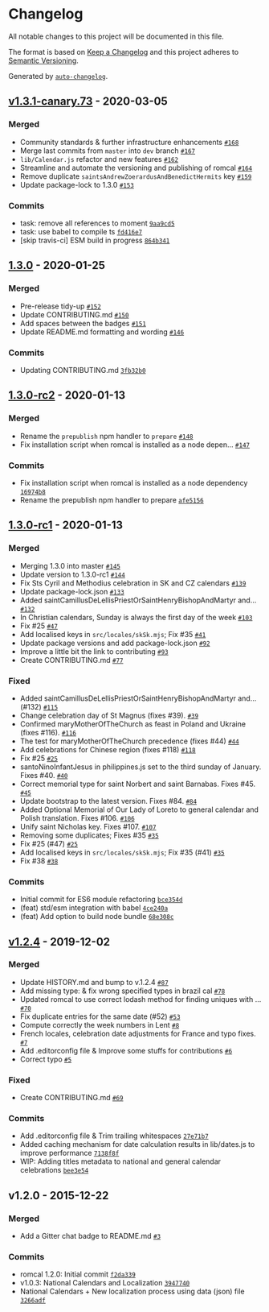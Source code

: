 # Changelog

All notable changes to this project will be documented in this file.

The format is based on [Keep a Changelog](https://keepachangelog.com/en/1.0.0/)
and this project adheres to [Semantic Versioning](https://semver.org/spec/v2.0.0.html).

Generated by [`auto-changelog`](https://github.com/CookPete/auto-changelog).

## [v1.3.1-canary.73](https://github.com/romcal/romcal/compare/1.3.0...v1.3.1-canary.73) - 2020-03-05

### Merged

- Community standards & further infrastructure enhancements [`#168`](https://github.com/romcal/romcal/pull/168)
- Merge last commits from `master` into `dev` branch [`#167`](https://github.com/romcal/romcal/pull/167)
- `lib/Calendar.js` refactor and new features [`#162`](https://github.com/romcal/romcal/pull/162)
- Streamline and automate the versioning and publishing of romcal [`#164`](https://github.com/romcal/romcal/pull/164)
- Remove duplicate `saintsAndrewZoerardusAndBenedictHermits` key [`#159`](https://github.com/romcal/romcal/pull/159)
- Update package-lock to 1.3.0 [`#153`](https://github.com/romcal/romcal/pull/153)

### Commits

- task: remove all references to moment [`9aa9cd5`](https://github.com/romcal/romcal/commit/9aa9cd5e00ff58f75bf5def6c1ec0d6bdaef4b24)
- task: use babel to compile ts [`fd416e7`](https://github.com/romcal/romcal/commit/fd416e7d1af51d016ffe1918753cb6c673aa13ac)
- [skip travis-ci] ESM build in progress [`864b341`](https://github.com/romcal/romcal/commit/864b341072587921bfeec63bc3f31630fa4e462a)

## [1.3.0](https://github.com/romcal/romcal/compare/1.3.0-rc2...1.3.0) - 2020-01-25

### Merged

- Pre-release tidy-up [`#152`](https://github.com/romcal/romcal/pull/152)
- Update CONTRIBUTING.md [`#150`](https://github.com/romcal/romcal/pull/150)
- Add spaces between the badges [`#151`](https://github.com/romcal/romcal/pull/151)
- Update README.md formatting and wording [`#146`](https://github.com/romcal/romcal/pull/146)

### Commits

- Updating CONTRIBUTING.md [`3fb32b0`](https://github.com/romcal/romcal/commit/3fb32b0120333fc742f8cb27014818b572a0d5e4)

## [1.3.0-rc2](https://github.com/romcal/romcal/compare/1.3.0-rc1...1.3.0-rc2) - 2020-01-13

### Merged

- Rename the `prepublish` npm handler to `prepare` [`#148`](https://github.com/romcal/romcal/pull/148)
- Fix installation script when romcal is installed as a node depen… [`#147`](https://github.com/romcal/romcal/pull/147)

### Commits

- Fix installation script when romcal is installed as a node dependency [`16974b8`](https://github.com/romcal/romcal/commit/16974b857da94a6d335423d17874a51c7c24ad74)
- Rename the prepublish npm handler to prepare [`afe5156`](https://github.com/romcal/romcal/commit/afe51564e2eb0b74d7988a7ab7019092e333de55)

## [1.3.0-rc1](https://github.com/romcal/romcal/compare/v1.2.4...1.3.0-rc1) - 2020-01-13

### Merged

- Merging 1.3.0 into master [`#145`](https://github.com/romcal/romcal/pull/145)
- Update version to 1.3.0-rc1 [`#144`](https://github.com/romcal/romcal/pull/144)
- Fix Sts Cyril and Methodius celebration in SK and CZ calendars [`#139`](https://github.com/romcal/romcal/pull/139)
- Update package-lock.json [`#133`](https://github.com/romcal/romcal/pull/133)
- Added saintCamillusDeLellisPriestOrSaintHenryBishopAndMartyr and… [`#132`](https://github.com/romcal/romcal/pull/132)
- In Christian calendars, Sunday is always the first day of the week [`#103`](https://github.com/romcal/romcal/pull/103)
- Fix #25 [`#47`](https://github.com/romcal/romcal/pull/47)
- Add localised keys in `src/locales/skSk.mjs`; Fix #35 [`#41`](https://github.com/romcal/romcal/pull/41)
- Update package versions and add package-lock.json [`#92`](https://github.com/romcal/romcal/pull/92)
- Improve a little bit the link to contributing [`#93`](https://github.com/romcal/romcal/pull/93)
- Create CONTRIBUTING.md [`#77`](https://github.com/romcal/romcal/pull/77)

### Fixed

- Added saintCamillusDeLellisPriestOrSaintHenryBishopAndMartyr and… (#132) [`#115`](https://github.com/romcal/romcal/issues/115)
- Change celebration day of St Magnus (fixes #39). [`#39`](https://github.com/romcal/romcal/issues/39)
- Confirmed maryMotherOfTheChurch as feast in Poland and Ukraine (fixes #116). [`#116`](https://github.com/romcal/romcal/issues/116)
- The test for maryMotherOfTheChurch precedence (fixes #44) [`#44`](https://github.com/romcal/romcal/issues/44)
- Add celebrations for Chinese region (fixes #118) [`#118`](https://github.com/romcal/romcal/issues/118)
- Fix #25 [`#25`](https://github.com/romcal/romcal/issues/25)
- santoNinoInfantJesus in philippines.js set to the third sunday of January. Fixes #40. [`#40`](https://github.com/romcal/romcal/issues/40)
- Correct memorial type for saint Norbert and saint Barnabas. Fixes #45. [`#45`](https://github.com/romcal/romcal/issues/45)
- Update bootstrap to the latest version. Fixes #84. [`#84`](https://github.com/romcal/romcal/issues/84)
- Added Optional Memorial of Our Lady of Loreto to general calendar and Polish translation. Fixes #106. [`#106`](https://github.com/romcal/romcal/issues/106)
- Unify saint Nicholas key. Fixes #107. [`#107`](https://github.com/romcal/romcal/issues/107)
- Removing some duplicates; Fixes #35 [`#35`](https://github.com/romcal/romcal/issues/35)
- Fix #25 (#47) [`#25`](https://github.com/romcal/romcal/issues/25)
- Add localised keys in `src/locales/skSk.mjs`; Fix #35 (#41) [`#35`](https://github.com/romcal/romcal/issues/35)
- Fix #38 [`#38`](https://github.com/romcal/romcal/issues/38)

### Commits

- Initial commit for ES6 module refactoring [`bce354d`](https://github.com/romcal/romcal/commit/bce354de6228fcba6f5d763a4b915733cdc9e92d)
- (feat) std/esm integration with babel [`4ce240a`](https://github.com/romcal/romcal/commit/4ce240a35ee378062674e74cf83157bf91d3c5ef)
- (feat) Add option to build node bundle [`68e308c`](https://github.com/romcal/romcal/commit/68e308c0fe86a7d2da29e627f31445dd382213f0)

## [v1.2.4](https://github.com/romcal/romcal/compare/v1.2.0...v1.2.4) - 2019-12-02

### Merged

- Update HISTORY.md and bump to v.1.2.4 [`#87`](https://github.com/romcal/romcal/pull/87)
- Add missing type:  & fix wrong specified types in brazil cal [`#78`](https://github.com/romcal/romcal/pull/78)
- Updated romcal to use correct lodash method for finding uniques with … [`#70`](https://github.com/romcal/romcal/pull/70)
- Fix duplicate entries for the same date (#52) [`#53`](https://github.com/romcal/romcal/pull/53)
- Compute correctly the week numbers in Lent [`#8`](https://github.com/romcal/romcal/pull/8)
- French locales, celebration date adjustments for France and typo fixes. [`#7`](https://github.com/romcal/romcal/pull/7)
- Add .editorconfig file & Improve some stuffs for contributions [`#6`](https://github.com/romcal/romcal/pull/6)
- Correct typo [`#5`](https://github.com/romcal/romcal/pull/5)

### Fixed

- Create CONTRIBUTING.md [`#69`](https://github.com/romcal/romcal/issues/69)

### Commits

- Add .editorconfig file & Trim trailing whitespaces [`27e71b7`](https://github.com/romcal/romcal/commit/27e71b7825957e88087b136e47e8e409f37538c0)
- Added caching mechanism for date calculation results in lib/dates.js to improve performance [`7138f8f`](https://github.com/romcal/romcal/commit/7138f8f36f011378d65b5a52f0594d948e545391)
- WIP: Adding titles metadata to national and general calendar celebrations [`bee3e54`](https://github.com/romcal/romcal/commit/bee3e5430c0dd4d03b92d0ee9e925f203a60a920)

## v1.2.0 - 2015-12-22

### Merged

- Add a Gitter chat badge to README.md [`#3`](https://github.com/romcal/romcal/pull/3)

### Commits

- romcal 1.2.0: Initial commit [`f2da339`](https://github.com/romcal/romcal/commit/f2da339993e3cab29d27adf431cc49e84936d4e9)
- v1.0.3: National Calendars and Localization [`3947740`](https://github.com/romcal/romcal/commit/3947740d7e96e6a37375ffc11d9b0d94fc4965cd)
- National Calendars + New localization process using data (json) file [`3266adf`](https://github.com/romcal/romcal/commit/3266adf2ef0463f220db59acd4e483a8c5fe5a26)
